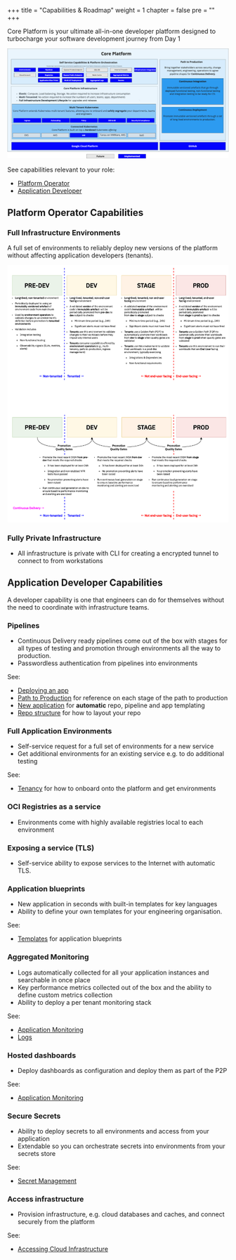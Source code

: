 +++
title = "Capabilities & Roadmap"
weight = 1
chapter = false
pre = ""
+++

Core Platform is your ultimate all-in-one developer platform designed to turbocharge your software development journey from Day 1 

![overview.png](overview.png)

See capabilities relevant to your role:
* [Platform Operator](#platform-operator-capabilities)
* [Application Developer](#application-developer-capabilities)

## Platform Operator Capabilities

### Full Infrastructure Environments

A full set of environments to reliably deploy new versions of the platform without affecting
application developers (tenants).

![Envs](envs.png)

### Fully Private Infrastructure

* All infrastructure is private with CLI for creating a encrypted tunnel to connect to from workstations


## Application Developer Capabilities

A developer capability is one that engineers can do for themselves without the need
to coordinate with infrastructure teams.

### Pipelines

* Continuous Delivery ready pipelines come out of the box with stages for all types of testing 
and promotion through environments all the way to production.
* Passwordless authentication from pipelines into environments

See: 
* [Deploying an app](/app/)
* [Path to Production](/p2p/) for reference on each stage of the path to production 
* [New application](/app/new-app/) for **automatic** repo, pipeline and app templating
* [Repo structure](/app/repo-structure/) for how to layout your repo 
 

### Full Application Environments

* Self-service request for a full set of environments for a new service
* Get additional environments for an existing service e.g. to do additional testing

See:
* [Tenancy](/app/tenancy/) for how to onboard onto the platform and get environments

### OCI Registries as a service

* Environments come with highly available registries local to each environment

### Exposing a service (TLS)

* Self-service ability to expose services to the Internet with automatic TLS.

### Application blueprints

* New application in seconds with built-in templates for key languages 
* Ability to define your own templates for your engineering organisation.
 
See:
* [Templates](/app/software-templates/) for application blueprints
 
### Aggregated Monitoring

* Logs automatically collected for all your application instances and searchable in once place 
* Key performance metrics collected out of the box and the ability to define custom metrics collection
* Ability to deploy a per tenant monitoring stack

See:
* [Application Monitoring](/app/app-monitoring)
* [Logs](/app/logs)

### Hosted dashboards

* Deploy dashboards as configuration and deploy them as part of the P2P

See:
* [Application Monitoring](/app/app-monitoring/)
 
### Secure Secrets

* Ability to deploy secrets to all environments and access from your application
* Extendable so you can orchestrate secrets into environments from your secrets store

See:
* [Secret Management](/app/secret-management/)

### Access infrastructure

* Provision infrastructure, e.g. cloud databases and caches, and connect securely from the platform

See: 
* [Accessing Cloud Infrastructure](/app/accessing-cloud-infra/)

